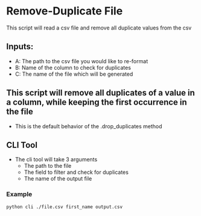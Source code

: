 # Remove-Duplicate File

This script will read a csv file and remove all duplicate values from the csv

## Inputs:

- A: The path to the csv file you would like to re-format
- B: Name of the column to check for duplicates
- C: The name of the file which will be generated

## This script will remove all duplicates of a value in a column, while keeping the first occurrence in the file
- This is the default behavior of the .drop_duplicates method

## CLI Tool
- The cli tool will take 3 arguments
    - The path to the file
    - The field to filter and check for duplicates
    - The name of the output file

### Example
```
python cli ./file.csv first_name output.csv
```